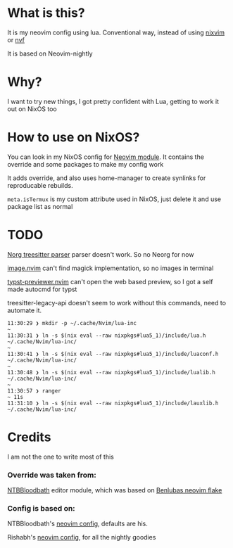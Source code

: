 # What is this?
It is my neovim config using lua. Conventional way, instead of using [nixvim](https://github.com/nix-community/nixvim) or [nvf](https://github.com/NotAShelf/nvf)

It is based on Neovim-nightly

# Why?
I want to try new things, I got pretty confident with Lua, getting to work it out on NixOS too

# How to use on NixOS?
You can look in my NixOS config for [Neovim module](https://github.com/Ladas552/Nix-Is-Unbreakable/blob/master/homeModules/neovim/default.nix). It contains the override and some packages to make my config work

It adds override, and also uses home-manager to create synlinks for reproducable rebuilds.

`meta.isTermux` is my custom attribute used in NixOS, just delete it and use package list as normal

# TODO
[Norg treesitter parser](https://github.com/nvim-neorg/tree-sitter-norg) parser doesn't work. So no Neorg for now

[image.nvim](https://github.com/3rd/image.nvim) can't find magick implementation, so no images in terminal

[typst-previewer.nvim](https://github.com/chomosuke/typst-preview.nvim) can't open the web based preview, so I got a self made autocmd for typst

treesitter-legacy-api doesn't seem to work without this commands, need to automate it.
```
11:30:29 ❯ mkdir -p ~/.cache/Nvim/lua-inc
~
11:30:31 ❯ ln -s $(nix eval --raw nixpkgs#lua5_1)/include/lua.h ~/.cache/Nvim/lua-inc/
~
11:30:41 ❯ ln -s $(nix eval --raw nixpkgs#lua5_1)/include/luaconf.h ~/.cache/Nvim/lua-inc/
~
11:30:48 ❯ ln -s $(nix eval --raw nixpkgs#lua5_1)/include/lualib.h ~/.cache/Nvim/lua-inc/
~
11:30:57 ❯ ranger
~ 11s
11:31:10 ❯ ln -s $(nix eval --raw nixpkgs#lua5_1)/include/lauxlib.h ~/.cache/Nvim/lua-inc/
```
# Credits

I am not the one to write most of this

### Override was taken from:
[NTBBloodbath](https://github.com/NTBBloodbath/tundra/blob/master/nixos/modules/system/editor.nix) editor module, which was based on [Benlubas neovim flake](https://github.com/benlubas/.dotfiles/blob/main/nvim/flake.nix)

### Config is based on:

NTBBloodbath's [neovim config](https://github.com/NTBBloodbath/nvim), defaults are his.

Rishabh's [neovim config](https://github.com/Rishabh672003/Neovim), for all the nightly goodies


